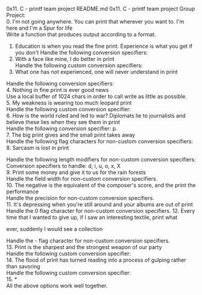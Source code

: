 0x11. C - printf team project
README.md
0x11. C - printf team project
Group Project:                                
0. I'm not going anywhere. You can print that wherever you want to. I'm here and I'm
 a Spur for life                                                                    
Write a function that produces output according to a format.               
1. Education is when you read the fine print. Experience is what you get if you don't
Handle the following conversion specifiers:
2. With a face like mine, I do better in print                                      
Handle the following custom conversion specifiers:                                  
3. What one has not experienced, one will never understand in print                

Handle the following conversion specifiers:                                        
4. Nothing in fine print is ever good news                                          
Use a local buffer of 1024 chars in order to call write as little as possible.      
5. My weakness is wearing too much leopard print                                    
Handle the following custom conversion specifier:                                  
6. How is the world ruled and led to war? Diplomats lie to journalists and believe these lies when they see them in print                                              
Handle the following conversion specifier: p.                                      
7. The big print gives and the small print takes away                             
Handle the following flag characters for non-custom conversion specifiers:          
8. Sarcasm is lost in print                                                        

Handle the following length modifiers for non-custom conversion specifiers:       
Conversion specifiers to handle: d, i, u, o, x, X                                  
9. Print some money and give it to us for the rain forests                          
Handle the field width for non-custom conversion specifiers.                        
10. The negative is the equivalent of the composer's score, and the print the performance                                                                              
Handle the precision for non-custom conversion specifiers.              
11. It's depressing when you're still around and your albums are out of print      
Handle the 0 flag character for non-custom conversion specifiers.
12. Every time that I wanted to give up, if I saw an interesting textile, print what

 ever, suddenly I would see a collection                                            

Handle the - flag character for non-custom conversion specifiers.   
13. Print is the sharpest and the strongest weapon of our party                    
Handle the following custom conversion specifier:                                  
14. The flood of print has turned reading into a process of gulping rather than savoring                                                                                
Handle the following custom conversion specifier:                                
15. *                                                                              
All the above options work well together.

